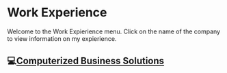 # Work Experience
Welcome to the Work Expierience menu. Click on the name of the company to view information on my expierience. 

## 💻[Computerized Business Solutions](linktopage)
